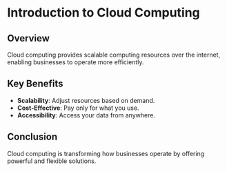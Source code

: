# Introduction to Cloud Computing

## Overview
Cloud computing provides scalable computing resources over the internet, enabling businesses to operate more efficiently.

## Key Benefits
- **Scalability**: Adjust resources based on demand.
- **Cost-Effective**: Pay only for what you use.
- **Accessibility**: Access your data from anywhere.

## Conclusion
Cloud computing is transforming how businesses operate by offering powerful and flexible solutions.
